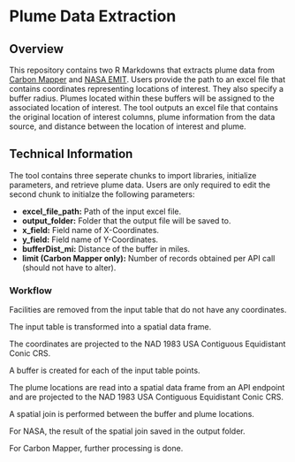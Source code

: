 # Plume Data Extraction

## Overview 
This repository contains two R Markdowns that extracts plume data from <a href="https://data.carbonmapper.org/" target="_blank">Carbon Mapper</a> and <a href="https://earth.jpl.nasa.gov/emit-mmgis-lb/?mission=EMIT&site=ert&mapLon=-103.84810013696554&mapLat=32.54933309954321&mapZoom=9&globeLon=0&globeLat=3.508354649267438e-15&globeZoom=2&globeCamera=9.000268457972838,-10000000,10.000298286636488,0,1,0&panePercents=0,100,0&on=3d9e9b7f-9c7c-4c92-94d8-dec04c300168$1.00,8fed617c-0c4e-4841-87d1-f4ffd1a56d4e$1.00,37414e25-e3d3-4b78-ade5-75edfe4e5da0$1.00,ba365157-1ba0-4c7e-9a3a-4bce7ad3ed13$0.70" target="_blank">NASA EMIT</a>. Users provide the path to an excel file that contains coordinates representing locations of interest. They also specify a buffer radius. Plumes located within these buffers will be assigned to the associated location of interest. The tool outputs an excel file that contains the original location of interest columns, plume information from the data source, and distance between the location of interest and plume.

## Technical Information
The tool contains three seperate chunks to import libraries, initialize parameters, and retrieve plume data. Users are only required to edit the second chunk to initialze the following parameters:
<ul>
 <li><b>excel_file_path:</b> Path of the input excel file.</li>
 <li><b>output_folder:</b> Folder that the output file will be saved to.</li>
 <li><b>x_field:</b> Field name of X-Coordinates.</li>
 <li><b>y_field:</b> Field name of Y-Coordinates.</li>
 <li><b>bufferDist_mi:</b> Distance of the buffer in miles.</li>
 <li><b>limit (Carbon Mapper only):</b> Number of records obtained per API call (should not have to alter).</li>
</ul>

### Workflow

Facilities are removed from the input table that do not have any coordinates.

The input table is transformed into a spatial data frame.

The coordinates are projected to the NAD 1983 USA Contiguous Equidistant Conic CRS.

A buffer is created for each of the input table points.

The plume locations are read into a spatial data frame from an API endpoint and are projected to the NAD 1983 USA Contiguous Equidistant Conic CRS.

A spatial join is performed between the buffer and plume locations.

For NASA, the result of the spatial join saved in the output folder.

For Carbon Mapper, further processing is done.

